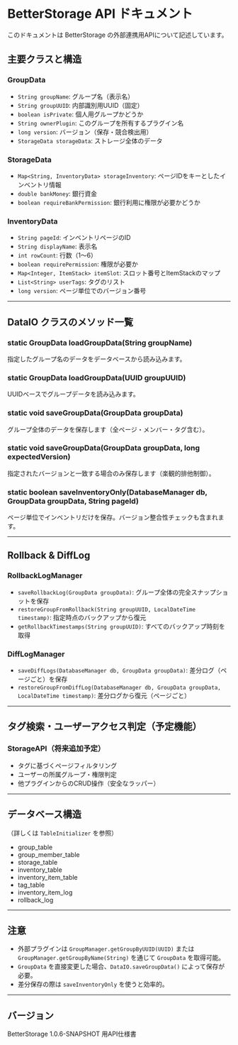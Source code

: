 # BetterStorage API ドキュメント

このドキュメントは BetterStorage の外部連携用APIについて記述しています。

## 主要クラスと構造

### GroupData
- `String groupName`: グループ名（表示名）
- `String groupUUID`: 内部識別用UUID（固定）
- `boolean isPrivate`: 個人用グループかどうか
- `String ownerPlugin`: このグループを所有するプラグイン名
- `long version`: バージョン（保存・競合検出用）
- `StorageData storageData`: ストレージ全体のデータ

### StorageData
- `Map<String, InventoryData> storageInventory`: ページIDをキーとしたインベントリ情報
- `double bankMoney`: 銀行資金
- `boolean requireBankPermission`: 銀行利用に権限が必要かどうか

### InventoryData
- `String pageId`: インベントリページのID
- `String displayName`: 表示名
- `int rowCount`: 行数（1〜6）
- `boolean requirePermission`: 権限が必要か
- `Map<Integer, ItemStack> itemSlot`: スロット番号とItemStackのマップ
- `List<String> userTags`: タグのリスト
- `long version`: ページ単位でのバージョン番号

---

## DataIO クラスのメソッド一覧

### static GroupData loadGroupData(String groupName)
指定したグループ名のデータをデータベースから読み込みます。

### static GroupData loadGroupData(UUID groupUUID)
UUIDベースでグループデータを読み込みます。

### static void saveGroupData(GroupData groupData)
グループ全体のデータを保存します（全ページ・メンバー・タグ含む）。

### static void saveGroupData(GroupData groupData, long expectedVersion)
指定されたバージョンと一致する場合のみ保存します（楽観的排他制御）。

### static boolean saveInventoryOnly(DatabaseManager db, GroupData groupData, String pageId)
ページ単位でインベントリだけを保存。バージョン整合性チェックも含まれます。

---

## Rollback & DiffLog

### RollbackLogManager
- `saveRollbackLog(GroupData groupData)`: グループ全体の完全スナップショットを保存
- `restoreGroupFromRollback(String groupUUID, LocalDateTime timestamp)`: 指定時点のバックアップから復元
- `getRollbackTimestamps(String groupUUID)`: すべてのバックアップ時刻を取得

### DiffLogManager
- `saveDiffLogs(DatabaseManager db, GroupData groupData)`: 差分ログ（ページごと）を保存
- `restoreGroupFromDiffLog(DatabaseManager db, GroupData groupData, LocalDateTime timestamp)`: 差分ログから復元（ページごと）

---

## タグ検索・ユーザーアクセス判定（予定機能）

### StorageAPI（将来追加予定）
- タグに基づくページフィルタリング
- ユーザーの所属グループ・権限判定
- 他プラグインからのCRUD操作（安全なラッパー）

---

## データベース構造
（詳しくは `TableInitializer` を参照）
- group_table
- group_member_table
- storage_table
- inventory_table
- inventory_item_table
- tag_table
- inventory_item_log
- rollback_log

---

## 注意
- 外部プラグインは `GroupManager.getGroupByUUID(UUID)` または `GroupManager.getGroupByName(String)` を通じて `GroupData` を取得可能。
- `GroupData` を直接変更した場合、`DataIO.saveGroupData()` によって保存が必要。
- 差分保存の際は `saveInventoryOnly` を使うと効率的。

---

## バージョン
BetterStorage 1.0.6-SNAPSHOT 用API仕様書

